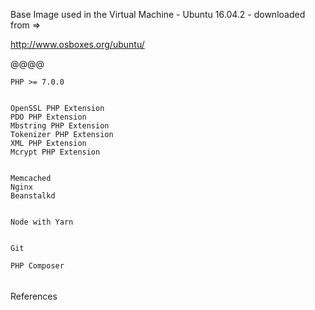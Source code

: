 Base Image used in the Virtual Machine - Ubuntu 16.04.2 - downloaded from =>

http://www.osboxes.org/ubuntu/



@@@@

    PHP >= 7.0.0


    OpenSSL PHP Extension
    PDO PHP Extension
    Mbstring PHP Extension
    Tokenizer PHP Extension
    XML PHP Extension
    Mcrypt PHP Extension


    Memcached 
    Nginx
    Beanstalkd

    
    Node with Yarn


    Git 
    
    PHP Composer
    
    


######

References



